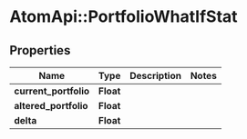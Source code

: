 # AtomApi::PortfolioWhatIfStat

## Properties
Name | Type | Description | Notes
------------ | ------------- | ------------- | -------------
**current_portfolio** | **Float** |  | 
**altered_portfolio** | **Float** |  | 
**delta** | **Float** |  | 


